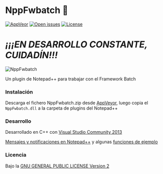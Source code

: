 # NppFwbatch :octopus:

[![AppVeor][badge-appveyor]][appveyor]
[![Open issues][badge-issues]][issues]
[![License][badge-license]][license]

# *¡¡¡EN DESARROLLO CONSTANTE, CUIDADÍN!!!*

![NppFwbatch](https://raw.github.com/penicolas/NppFwbatch/master/NppFwbatch.png)

Un plugin de Notepad++ para trabajar con el Framework Batch

### Instalación

Descarga el fichero NppFwbatch.zip desde [AppVeyor][download], luego copia el
`NppFwbatch.dll` a la carpeta de plugins del Notepad++


### Desarrollo

Desarrollado en C++ con [Visual Studio Community 2013](https://www.visualstudio.com/en-us/products/visual-studio-community-vs.aspx) 

[Mensajes y notificaciones en
Notepad++](http://docs.notepad-plus-plus.org/index.php/Messages_And_Notifications)
y algunas [funciones de ejemplo](http://searchplus.googlecode.com/svn-history/r1/trunk/SearchPlus/editor.cpp)

### Licencia

Bajo la [GNU GENERAL PUBLIC LICENSE Version 2][license]

[badge-appveyor]: https://img.shields.io/appveyor/ci/penicolas/nppfwbatch.svg?style=flat-square
[badge-issues]:   http://img.shields.io/github/issues/penicolas/nppfwbatch.svg?style=flat-square
[badge-license]:  http://img.shields.io/badge/license-GPL2-blue.svg?style=flat-square
[appveyor]:       https://ci.appveyor.com/project/penicolas/nppfwbatch
[heuristics]:     https://github.com/penicolas/NppFwbatch/issues/2
[issues]:         https://github.com/penicolas/NppFwbatch/issues
[license]:        LICENSE
[download]:       https://ci.appveyor.com/project/penicolas/nppfwbatch/build/artifacts
